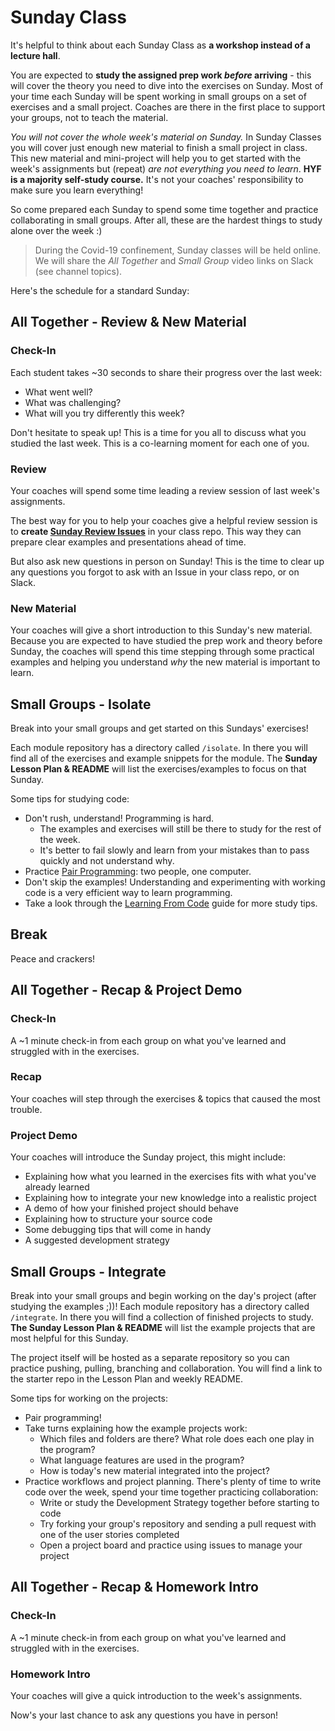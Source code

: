 # Sunday Class

It's helpful to think about each Sunday Class as **a workshop instead of a lecture hall**.

You are expected to **study the assigned prep work _before_ arriving** - this will cover the theory you need to dive into the exercises on Sunday. Most of your time each Sunday will be spent working in small groups on a set of exercises and a small project. Coaches are there in the first place to support your groups, not to teach the material.

_You will not cover the whole week's material on Sunday._ In Sunday Classes you will cover just enough new material to finish a small project in class.  This new material and mini-project will help you to get started with the week's assignments but (repeat) _are not everything you need to learn_.  **HYF is a majority self-study course.** It's not your coaches' responsibility to make sure you learn everything!

So come prepared each Sunday to spend some time together and practice collaborating in small groups.  After all, these are the hardest things to study alone over the week :)

> During the  Covid-19 confinement, Sunday classes will be held online. We will share the _All Together_ and _Small Group_ video links on Slack (see channel topics).

Here's the schedule for a standard Sunday:

## All Together - Review & New Material


### Check-In

Each student takes ~30 seconds to share their progress over the last week:

* What went well?
* What was challenging?
* What will you try differently this week?

Don't hesitate to speak up! This is a time for you all to discuss what you studied the last week.
This is a co-learning moment for each one of you.

### Review

Your coaches will spend some time leading a review session of last week's assignments.

The best way for you to help your coaches give a helpful review session is to **create [Sunday Review Issues](https://github.com/HackYourFutureBelgium/homework-submission#sunday-review)** in your class repo.  This way they can prepare clear examples and presentations ahead of time.

But also ask new questions in person on Sunday! This is the time to clear up any questions you forgot to ask with an Issue in your class repo, or on Slack.

### New Material

Your coaches will give a short introduction to this Sunday's new material. Because you are expected to have studied the prep work and theory before Sunday, the coaches will spend this time stepping through some practical examples and helping you understand _why_ the new material is important to learn.

## Small Groups - Isolate

Break into your small groups and get started on this Sundays' exercises!

Each module repository has a directory called `/isolate`.  In there you will find all of the exercises and example snippets for the module.  The **Sunday Lesson Plan & README** will list the exercises/examples to focus on that Sunday.

Some tips for studying code:

* Don't rush, understand!  Programming is hard.
  * The examples and exercises will still be there to study for the rest of the week.
  * It's better to fail slowly and learn from your mistakes than to pass quickly and not understand why.
* Practice [Pair Programming](https://study.hackyourfuture.be/collaborating/pair-programming): two people, one computer.
* Don't skip the examples!  Understanding and experimenting with working code is a very efficient way to learn programming.
* Take a look through the [Learning From Code](https://study.hackyourfuture.be/learning/learning-from-code) guide for more study tips.

## Break

Peace and crackers!

## All Together - Recap & Project Demo

### Check-In

A ~1 minute check-in from each group on what you've learned and struggled with in the exercises.

### Recap

Your coaches will step through the exercises & topics that caused the most trouble.

### Project Demo

Your coaches will introduce the Sunday project, this might include:

* Explaining how what you learned in the exercises fits with what you've already learned
* Explaining how to integrate your new knowledge into a realistic project
* A demo of how your finished project should behave
* Explaining how to structure your source code
* Some debugging tips that will come in handy
* A suggested development strategy

## Small Groups - Integrate

Break into your small groups and begin working on the day's project (after studying the examples ;))!
Each module repository has a directory called `/integrate`.  In there you will find a collection of finished projects to study.  **The Sunday Lesson Plan & README** will list the example projects that are most helpful for this Sunday.

The project itself will be hosted as a separate repository so you can practice pushing, pulling, branching and collaboration.  You will find a link to the starter repo in the Lesson Plan and weekly README.

Some tips for working on the projects:

* Pair programming!
* Take turns explaining how the example projects work:
  * Which files and folders are there? What role does each one play in the program?
  * What language features are used in the program?
  * How is today's new material integrated into the project?
* Practice workflows and project planning. There's plenty of time to write code over the week, spend your time together practicing collaboration:
  * Write or study the Development Strategy together before starting to code
  * Try forking your group's repository and sending a pull request with one of the user stories completed
  * Open a project board and practice using issues to manage your project

## All Together - Recap & Homework Intro

### Check-In

A ~1 minute check-in from each group on what you've learned and struggled with in the exercises.

### Homework Intro

Your coaches will give a quick introduction to the week's assignments.

Now's your last chance to ask any questions you have in person!
